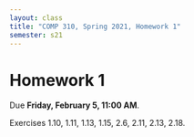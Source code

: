 ```yaml
---
layout: class
title: "COMP 310, Spring 2021, Homework 1"
semester: s21
---
```


# Homework 1

Due **Friday, February 5, 11:00 AM**.

Exercises 1.10, 1.11, 1.13, 1.15, 2.6, 2.11, 2.13, 2.18.

